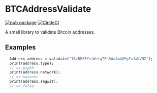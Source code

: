 # BTCAddressValidate

[![pub package](https://img.shields.io/pub/v/btc_address_validate.svg)](https://pub.dartlang.org/packages/btc_address_validate)
[![CircleCI](https://circleci.com/gh/dspicher/btc_address_validate.svg?style=svg)](https://circleci.com/gh/dspicher/btc_address_validate)

A small library to validate Bitcoin addresses.

## Examples

```dart
  Address address = validate("1BvBMSEYstWetqTFn5Au4m4GFg7xJaNVN2");
  print(address.type);
  // => p2pkh
  print(address.network);
  // => mainnet
  print(address.segwit);
  // => false
```
